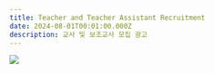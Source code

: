 ```yaml
---
title: Teacher and Teacher Assistant Recruitment
date: 2024-08-01T00:01:00.000Z
description: 교사 및 보조교사 모집 광고
---
```

![](/img/교사-및-보조교사-모집광고-포스터.png)
